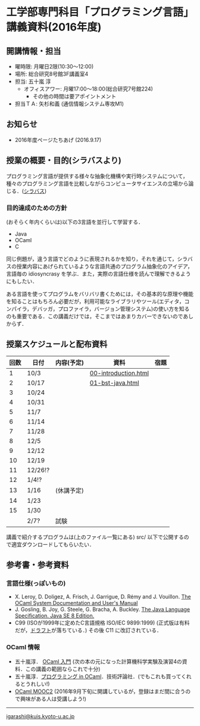 # 工学部専門科目「プログラミング言語」講義資料(2016年度)

## 開講情報・担当

* 曜時限: 月曜日2限(10:30〜12:00)
* 場所: 総合研究8号館3F講義室4
* 担当: 五十嵐 淳
    * オフィスアワー: 月曜17:00〜18:00(総合研究7号館224)
         * その他の時間は要アポイントメント
* 担当ＴＡ: 矢杉和義 (通信情報システム専攻M1)

## お知らせ

* 2016年度ページたちあげ (2016.9.17)

## 授業の概要・目的(シラバスより)

プログラミング言語が提供する様々な抽象化機構や実行時システムについて，種々のプログラミング言語を比較しながらコンピュータサイエンスの立場から論じる．([シラバス](http://www.t.kyoto-u.ac.jp/syllabus-s/?mode=subject&lang=ja&year=2016&b=6&c=90170))

### 目的達成のための方針

(おそらく年内くらいは)以下の3言語を並行して学習する．

* Java
* OCaml
* C

同じ例題が，違う言語でどのように表現されるかを知り，それを通じて，シラバスの授業内容にあげられているような言語共通のプログラム抽象化のアイデア，言語毎の idiosyncrasy を学ぶ．また，実際の言語仕様を読んで理解できるようにもしたい．

ある言語を使ってプログラムをバリバリ書くためには，その基本的な原理や機能を知ることはもちろん必要だが，利用可能なライブラリやツール(エディタ，コンパイラ，デバッガ，プロファイラ，バージョン管理システム)の使い方を知るのも重要である．この講義だけでは，そこまではあまりカバーできないのであしからず．

## 授業スケジュールと配布資料

|回数|日付| 内容(予定) | 資料 | 宿題 |
|----|----|-----------|------|------|
|1   |10/3|           | [00-introduction.html](http://www.fos.kuis.kyoto-u.ac.jp/~igarashi/class/pl/00-introduction.html)  |      |
|2   |10/17|           | [01-bst-java.html](http://www.fos.kuis.kyoto-u.ac.jp/~igarashi/class/pl/01-bst-java.html)  |      |
|3   |10/24|           |      |      |
|4   |10/31|           |      |      |
|5   |11/7|            |      |      |
|6   |11/14|          |      |      |
|7   |11/28|           |      |      |
|8   |12/5|            |      |      |
|9   |12/12|          |      |      |
|10  |12/19|           |      |      |
|11  |12/26!?|           |      |      |
|12  |1/4!?|          |      |      |
|13  |1/16| (休講予定) |      |      |
|14  |1/23|           |      |      |
|15  |1/30|           |      |      |
|    |2/7?|試験      |      |      |

講義で紹介するプログラムは(上のファイル一覧にある) src/ 以下で公開するので適宜ダウンロードしてもらいたい．

## 参考書・参考資料

### 言語仕様(っぽいもの)
* X. Leroy, D. Doligez, A. Frisch, J. Garrigue, D. Rémy and J. Vouillon.
[The OCaml System Documentation and User's Manual](http://caml.inria.fr/pub/docs/manual-ocaml/index.html)
* J. Gosling, B. Joy, G. Steele, G. Bracha, A. Buckley.  [The Java Language Specification. Java SE 8 Edition.](https://docs.oracle.com/javase/specs/jls/se8/html/index.html)
* C99 (ISOが1999年に定めたC言語規格 ISO/IEC 9899:1999) (正式版は有料だが，[ドラフト](http://www.open-std.org/jtc1/sc22/WG14/www/docs/n1256.pdf)が落ちている．) その後 C11 に改訂されている．

### OCaml 情報
* 五十嵐淳． [OCaml 入門](http://www.fos.kuis.kyoto-u.ac.jp/~igarashi/class/isle4-11w/mltext.pdf) (次の本の元になった計算機科学実験及演習4の資料．この講義の範囲ならこれで十分)
* 五十嵐淳．[プログラミング in OCaml](http://www.fos.kuis.kyoto-u.ac.jp/~igarashi/OCaml/)．技術評論社．(でもこれも買ってくれるとうれしい!)
* [OCaml MOOC2](https://t.co/jI01aqUzBN) (2016年9月下旬に開講しているが，登録はまだ間に合うので興味がある人は受講しよう!)


-----------
igarashi@kuis.kyoto-u.ac.jp
